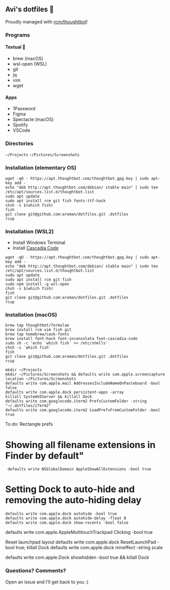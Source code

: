 ## Avi's dotfiles 🤖

Proudly managed with [rcm/thoughtbot](https://github.com/thoughtbot/rcm)!

### Programs

#### Textual 🙈

- brew (macOS)
- wsl-open (WSL)
- git
- jq
- vim
- wget

#### Apps

- 1Password
- Figma
- Spectacle (macOS)
- Spotify
- VSCode

### Directories

`~/Projects`
`~/Pictures/Screenshots`

### Installation (elementary OS)

```
wget -qO - https://apt.thoughtbot.com/thoughtbot.gpg.key | sudo apt-key add -
echo "deb http://apt.thoughtbot.com/debian/ stable main" | sudo tee /etc/apt/sources.list.d/thoughtbot.list
sudo apt update
sudo apt install rcm git fish fonts-ttf-hack
chsh -s $(which fish)
fish
git clone git@github.com:aroman/dotfiles.git .dotfiles
rcup
```

### Installation (WSL2)

- Install Windows Terminal
- Install [Cascadia Code](https://github.com/microsoft/cascadia-code/releases)

```
wget -qO - https://apt.thoughtbot.com/thoughtbot.gpg.key | sudo apt-key add -
echo "deb http://apt.thoughtbot.com/debian/ stable main" | sudo tee /etc/apt/sources.list.d/thoughtbot.list
sudo apt update
sudo apt install rcm git fish
sudo npm install -g wsl-open
chsh -s $(which fish)
fish
git clone git@github.com:aroman/dotfiles.git .dotfiles
rcup
```

### Installation (macOS)

```
brew tap thoughtbot/formulae
brew install rcm vim fish git
brew tap homebrew/cask-fonts
brew install font-hack font-inconsolata font-cascadia-code
sudo sh -c 'echo `which fish` >> /etc/shells'
chsh -s `which fish`
fish
git clone git@github.com:aroman/dotfiles.git .dotfiles
rcup

mkdir ~/Projects
mkdir ~/Pictures/Screenshots && defaults write com.apple.screencapture location ~/Pictures/Screenshots
defaults write com.apple.mail AddressesIncludeNameOnPasteboard -bool false
defaults write com.apple.dock persistent-apps -array
killall SystemUIServer && killall Dock
defaults write com.googlecode.iterm2 PrefsCustomFolder -string "~/.dotfiles/iTerm2"
defaults write com.googlecode.iterm2 LoadPrefsFromCustomFolder -bool true
```

To do:
Rectangle prefs

# Showing all filename extensions in Finder by default"

` defaults write NSGlobalDomain AppleShowAllExtensions -bool true`

# Setting Dock to auto-hide and removing the auto-hiding delay

```
defaults write com.apple.dock autohide -bool true
defaults write com.apple.dock autohide-delay -float 0
defaults write com.apple.dock show-recents -bool false
```

defaults write com.apple.AppleMultitouchTrackpad Clicking -bool true

Reset launchpad layout
defaults write com.apple.dock ResetLaunchPad -bool true; killall Dock
defaults write com.apple.dock mineffect -string scale

defaults write com.apple.Dock showhidden -bool true && killall Dock

### Questions? Comments?

Open an issue and I'll get back to you :)
